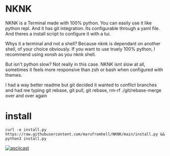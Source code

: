 # NKNK
NKNK is a Terminal made with 100% python. You can easily use it like python repl. And it has git integration. Its configurable through a yaml file. And theres a install script to configure it with a tui.  
  
Whys it a terminal and not a shell? Because nknk is dependant on another shell, of your choice obviously. If you want to use truely 100% python, I recommend using xonsh as you nknk shell.  

But isn't python slow? Not really in this case. NKNK isnt slow at all, sometimes it feels more responsive than zsh or bash when configured with themes.

I had a way better readme but git decided it wanted to conflict branches and had me typing git rebase, git pull, git rebase, rm-rf ./git/rebase-merge over and over again



# install
`curl -o install.py https://raw.githubusercontent.com/marufromhell/NKNK/main/install.py && python3 install.py`  
  
[![asciicast](https://asciinema.org/a/VoBZcV56wGUb1Mu0ANZv8z66V.svg)](https://asciinema.org/a/VoBZcV56wGUb1Mu0ANZv8z66V)